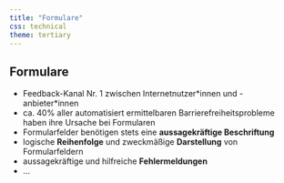 ```yaml
---
title: "Formulare"
css: technical
theme: tertiary
---
```

## Formulare

- Feedback-Kanal Nr. 1 zwischen Internetnutzer\*innen und -anbieter\*innen
- ca. 40% aller automatisiert ermittelbaren Barrierefreiheitsprobleme haben ihre Ursache bei Formularen
- Formularfelder benötigen stets eine **aussagekräftige Beschriftung**
- logische **Reihenfolge** und zweckmäßige **Darstellung** von Formularfeldern
- aussagekräftige und hilfreiche **Fehlermeldungen**
- …
